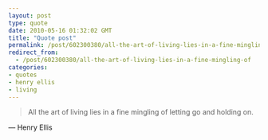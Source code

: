 ```yaml
---
layout: post
type: quote
date: 2010-05-16 01:32:02 GMT
title: "Quote post"
permalink: /post/602300380/all-the-art-of-living-lies-in-a-fine-mingling-of
redirect_from: 
  - /post/602300380/all-the-art-of-living-lies-in-a-fine-mingling-of
categories:
- quotes
- henry ellis
- living
---
```

<blockquote>All the art of living lies in a fine mingling of letting go and holding on.
</blockquote>

 — Henry Ellis